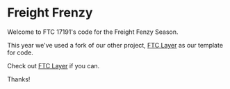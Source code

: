 # Freight Frenzy

Welcome to FTC 17191's code for the Freight Fenzy Season.

This year we've used a fork of our other project, [FTC Layer](https://github.com/ftc17191/ftclayer) as our template for code.

Check out [FTC Layer](https://github.com/ftc17191/ftclayer) if you can.

Thanks!
